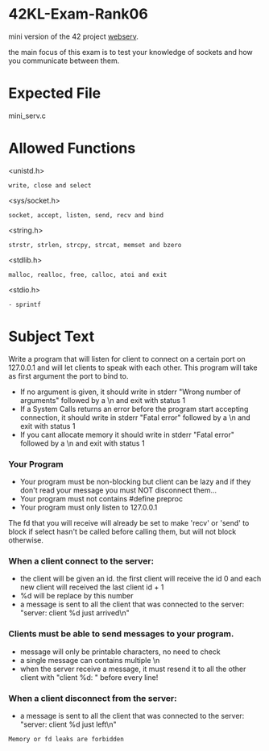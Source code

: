 # 42KL-Exam-Rank06

mini version of the 42 project [webserv](https://github.com/joekeroo/42KL-webserv).

the main focus of this exam is to test your knowledge of sockets and how you communicate between them.

# Expected File

mini_serv.c

# Allowed Functions

<unistd.h>

```
write, close and select
```

<sys/socket.h>

```
socket, accept, listen, send, recv and bind
```

<string.h>

```
strstr, strlen, strcpy, strcat, memset and bzero
```

<stdlib.h>

```
malloc, realloc, free, calloc, atoi and exit
```

<stdio.h>

```
- sprintf
```

# Subject Text

Write a program that will listen for client to connect on a certain port on 127.0.0.1 and will let clients to speak with each other. This program will take as first argument the port to bind to.

- If no argument is given, it should write in stderr "Wrong number of arguments" followed by a \n and exit with status 1
- If a System Calls returns an error before the program start accepting connection, it should write in stderr "Fatal error" followed by a \n and exit with status 1
- If you cant allocate memory it should write in stderr "Fatal error" followed by a \n and exit with status 1

### Your Program

- Your program must be non-blocking but client can be lazy and if they don't read your message you must NOT disconnect them...
- Your program must not contains #define preproc
- Your program must only listen to 127.0.0.1

The fd that you will receive will already be set to make 'recv' or 'send' to block if select hasn't be called before calling them, but will not block otherwise.

### When a client connect to the server:

- the client will be given an id. the first client will receive the id 0 and each new client will received the last client id + 1
- %d will be replace by this number
- a message is sent to all the client that was connected to the server: "server: client %d just arrived\n"

### Clients must be able to send messages to your program.

- message will only be printable characters, no need to check
- a single message can contains multiple \n
- when the server receive a message, it must resend it to all the other client with "client %d: " before every line!

### When a client disconnect from the server:

- a message is sent to all the client that was connected to the server: "server: client %d just left\n"

```
Memory or fd leaks are forbidden
```
